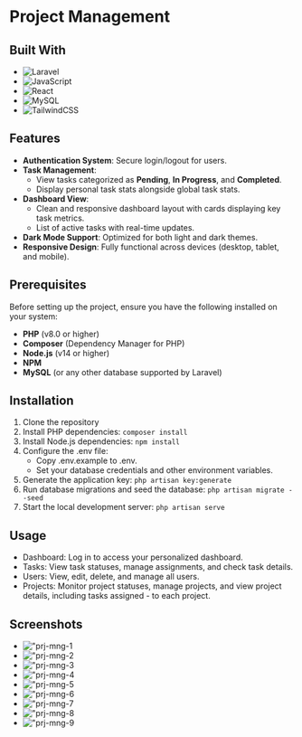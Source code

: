 # Project Management


## Built With

* ![Laravel](https://img.shields.io/badge/laravel-%23FF2D20.svg?style=for-the-badge&logo=laravel&logoColor=white)
* ![JavaScript](https://img.shields.io/badge/javascript-%23323330.svg?style=for-the-badge&logo=javascript&logoColor=%23F7DF1E)
* ![React](https://img.shields.io/badge/react-%2320232a.svg?style=for-the-badge&logo=react&logoColor=%2361DAFB)
* ![MySQL](https://img.shields.io/badge/mysql-4479A1.svg?style=for-the-badge&logo=mysql&logoColor=white)
* ![TailwindCSS](https://img.shields.io/badge/tailwindcss-%2338B2AC.svg?style=for-the-badge&logo=tailwind-css&logoColor=white)

## Features
- **Authentication System**: Secure login/logout for users.
- **Task Management**:
  - View tasks categorized as **Pending**, **In Progress**, and **Completed**.
  - Display personal task stats alongside global task stats.
- **Dashboard View**:
  - Clean and responsive dashboard layout with cards displaying key task metrics.
  - List of active tasks with real-time updates.
- **Dark Mode Support**: Optimized for both light and dark themes.
- **Responsive Design**: Fully functional across devices (desktop, tablet, and mobile).

## Prerequisites

Before setting up the project, ensure you have the following installed on your system:

- **PHP** (v8.0 or higher)
- **Composer** (Dependency Manager for PHP)
- **Node.js** (v14 or higher)
- **NPM**
- **MySQL** (or any other database supported by Laravel)

## Installation
1. Clone the repository
2. Install PHP dependencies: ```composer install```
3. Install Node.js dependencies: ```npm install```
4. Configure the .env file:
    - Copy .env.example to .env.
    - Set your database credentials and other environment variables.
5. Generate the application key: ```php artisan key:generate```
6. Run database migrations and seed the database: ```php artisan migrate --seed```
7. Start the local development server: ```php artisan serve```

## Usage
- Dashboard: Log in to access your personalized dashboard.
- Tasks: View task statuses, manage assignments, and check task details.
- Users: View, edit, delete, and manage all users.
- Projects: Monitor project statuses, manage projects, and view project details, including tasks assigned - to each project.

## Screenshots
* !["prj-mng-1](https://imgur.com/ixOgsIx "prj-mng-1")
* !["prj-mng-2](https://imgur.com/tMe3zJk "prj-mng-2")
* !["prj-mng-3](https://imgur.com/6d6pcyn "prj-mng-3")
* !["prj-mng-4](https://imgur.com/ogwFaeS "prj-mng-4")
* !["prj-mng-5](https://imgur.com/a4honpM "prj-mng-5")
* !["prj-mng-6](https://imgur.com/9n1FlJe "prj-mng-6")
* !["prj-mng-7](https://imgur.com/MXneigD "prj-mng-7")
* !["prj-mng-8](https://imgur.com/5nyHbD1 "prj-mng-8")
* !["prj-mng-9](https://imgur.com/Qim840l "prj-mng-9")